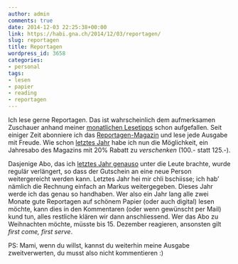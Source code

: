 ```yaml
---
author: admin
comments: true
date: 2014-12-03 22:25:38+00:00
link: https://habi.gna.ch/2014/12/03/reportagen/
slug: reportagen
title: Reportagen
wordpress_id: 3658
categories:
- personal
tags:
- lesen
- papier
- reading
- reportagen
---
```


Ich lese gerne Reportagen. Das ist wahrscheinlich dem aufmerksamen Zuschauer anhand meiner [monatlichen Lesetipps](https://habi.gna.ch/?s=recommended) schon aufgefallen. Seit einiger Zeit abonniere ich das [Reportagen-Magazin](http://reportagen.com) und lese jede Ausgabe mit Freude. Wie schon [letztes Jahr](https://habi.gna.ch/2013/12/04/gutscheine-gutscheine-gutscheine-2/) habe ich nun die Möglichkeit, ein Jahresabo des Magazins mit 20% Rabatt zu _verschenken_ (100.- statt 125.-).

Dasjenige Abo, das ich [letztes Jahr genauso](https://habi.gna.ch/2013/12/04/gutscheine-gutscheine-gutscheine-2/) unter die Leute brachte, wurde regulär verlängert, so dass der Gutschein an eine neue Person weitergereicht werden kann. Letztes Jahr hei mir chli bschiisse; ich hab’ nämlich die Rechnung einfach an Markus weitergegeben. Dieses Jahr werde ich das genau so handhaben. Wer also ein Jahr lang alle zwei Monate gute Reportagen auf schönem Papier (oder auch digital) lesen möchte, kann dies in den Kommentaren (oder wenn gewünscht per Mail) kund tun, alles restliche klären wir dann anschliessend. Wer das Abo zu Weihnachten möchte, müsste bis 15. Dezember reagieren, ansonsten gilt _first come, first serve_.

PS: Mami, wenn du willst, kannst du weiterhin meine Ausgabe zweitverwerten, du musst also nicht kommentieren :)
